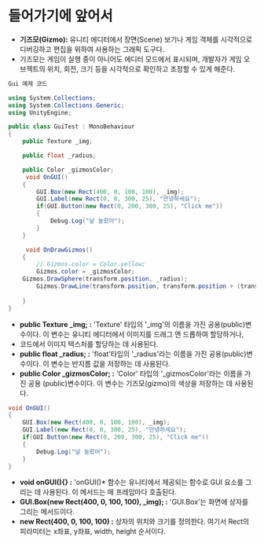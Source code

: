 # 들어가기에 앞어서
  * **기즈모(Gizmo):** 유니티 에디터에서 장면(Scene) 보기나 게임 객체를 시각적으로 디버깅하고 편집을 위하여 사용하는 그래픽 도구다.
  * 기즈모는 게임이 실행 중이 아니어도 에디터 모드에서 표시되며, 개발자가 게임 오브젝트의 위치, 회전, 크기 등을 시각적으로 확인하고 조정할 수 있게 해준다.

```C#
Gui 예제 코드

using System.Collections;
using System.Collections.Generic;
using UnityEngine;

public class GuiTest : MonoBehaviour
{
    public Texture _img;

    public float _radius;

    public Color _gizmosColor;
     void OnGUI()
    {
        GUI.Box(new Rect(400, 0, 100, 100), _img);
        GUI.Label(new Rect(0, 0, 300, 25), "안녕하세요");
        if(GUI.Button(new Rect(0, 200, 300, 25), "Click me"))
        {
            Debug.Log("날 눌렀어");
        }
    }

     void OnDrawGizmos()
    {
        // Gizmos.color = Color.yellow;
        Gizmos.color = _gizmosColor;
    Gizmos.DrawSphere(transform.position, _radius);
        Gizmos.DrawLine(transform.position, transform.position + (transform.forward * 10));
        
    }
}
```
  * **public Texture _img; :** 'Texture' 타입의 '_img'의 이름을 가진 공용(public)변수이다. 이 변수는 유니티 에디터에서 이미지를 드래그 앤 드롭하여 할당하거나,
  * 코드에서 이미지 텍스처를 할당하는 데 사용된다.
  * **public float _radius; :** 'float'타입의 '_radius'라는 이름을 가진 공용(public)변수이다. 이 변수는 반지름 값을 저장하는 데 사용된다.
  * **public Color _gizmosColor; :** 'Color' 타입의 '_gizmosColor'라는 이름을 가진 공용 (public)변수이다. 이 변수는  기즈모(gizmo)의 색상을 저장하는 데 사용된다.


```C#
void OnGUI() 
{
    GUI.Box(new Rect(400, 0, 100, 100), _img);
    GUI.Label(new Rect(0, 0, 300, 25), "안녕하세요");
    if(GUI.Button(new Rect(0, 200, 300, 25), "Click me"))
    {
        Debug.Log("날 눌렀어");
    }
}
```
  * **void onGUI(){} :** 'onGUI()* 함수는 유니티에서 제공되는 함수로 GUI 요소를 그리는 데 사용된다. 이 메서드는 매 프레임마다 호출된다.
  * **GUI.Box(new Rect(400, 0, 100, 100), _img); :** 'GUI.Box'는 화면에 상자를 그리는 메서드이다.
  * **new Rect(400, 0, 100, 100) :** 상자의 위치와 크기를 정의한다. 여기서 Rect의 피라미터는 x좌표, y좌표, width, height 순서이다.
